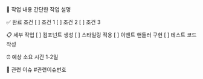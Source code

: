 📝 작업 내용
간단한 작업 설명

✅ 완료 조건
[ ] 조건 1
[ ] 조건 2
[ ] 조건 3

📋 세부 작업
[ ] 컴포넌트 생성
[ ] 스타일링 적용
[ ] 이벤트 핸들러 구현
[ ] 테스트 코드 작성

⏰ 예상 소요 시간
1-2일

🔗 관련 이슈 #관련이슈번호
